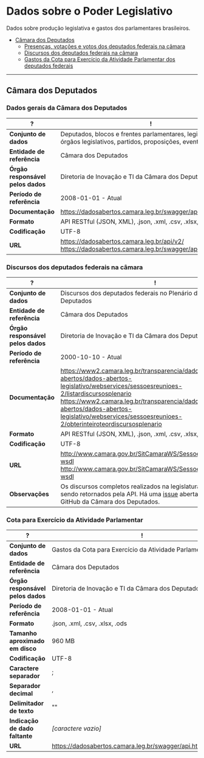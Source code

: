 # Dados sobre o Poder Legislativo

Dados sobre produção legislativa e gastos dos parlamentares brasileiros.

<!-- toc -->

- [Câmara dos Deputados](#camara-dos-deputados)
  * [Presenças, votações e votos dos deputados federais na câmara](#presenças-votações-e-votos-dos-deputados-federais-na-câmara)
  * [Discursos dos deputados federais na câmara](#discursos-dos-deputados-federais-na-câmara)
  * [Gastos da Cota para Exercício da Atividade Parlamentar dos deputados federais](#gastos-da-cota-para-exercício-da-atividade-parlamentar-dos-deputados-federais)


<!-- tocstop -->

---

## Câmara dos Deputados

### Dados gerais da Câmara dos Deputados
?    | ! |
 --- | --|
**Conjunto de dados** | Deputados, blocos e frentes parlamentares, legislaturas, órgãos legislativos, partidos, proposições, eventos, etc. |
**Entidade de referência** | Câmara dos Deputados |
**Órgão responsável pelos dados** | Diretoria de Inovação e TI da Câmara dos Deputados |
**Período de referência** | 2008-01-01 - Atual |
**Documentação** | <https://dadosabertos.camara.leg.br/swagger/api.html> |
**Formato** | API RESTful (JSON, XML), .json, .xml, .csv, .xlsx, .ods |
**Codificação** | UTF-8 |
**URL** | <https://dadosabertos.camara.leg.br/api/v2/><br><https://dadosabertos.camara.leg.br/swagger/api.html#staticfile>  |


### Discursos dos deputados federais na câmara

?    | ! |
 --- | --|
**Conjunto de dados** | Discursos dos deputados federais no Plenário da Câmara dos Deputados |
**Entidade de referência** | Câmara dos Deputados |
**Órgão responsável pelos dados** | Diretoria de Inovação e TI da Câmara dos Deputados |
**Período de referência** | 2000-10-10 - Atual |
**Documentação** | <https://www2.camara.leg.br/transparencia/dados-abertos/dados-abertos-legislativo/webservices/sessoesreunioes-2/listardiscursosplenario><br><https://www2.camara.leg.br/transparencia/dados-abertos/dados-abertos-legislativo/webservices/sessoesreunioes-2/obterinteiroteordiscursosplenario> |
**Formato** | API RESTful (JSON, XML), .json, .xml, .csv, .xlsx, .ods |
**Codificação** | UTF-8 |
**URL** | <http://www.camara.gov.br/SitCamaraWS/SessoesReunioes.asmx?wsdl><br><http://www.camara.gov.br/SitCamaraWS/SessoesReunioes.asmx?wsdl>  |
**Observações** | Os discursos completos realizados na legislatura atual não estão sendo retornados pela API. Há uma [issue](https://github.com/CamaraDosDeputados/dados-abertos/issues/272) aberta a respeito no GitHub da Câmara dos Deputados. |


### Cota para Exercício da Atividade Parlamentar

?    | ! |
 --- | --|
 **Conjunto de dados** | Gastos da Cota para Exercício da Atividade Parlamentar |
 **Entidade de referência** | Câmara dos Deputados |
 **Órgão responsável pelos dados** | Diretoria de Inovação e TI da Câmara dos Deputados |
 **Período de referência** | 2008-01-01 - Atual |
 **Formato** | .json, .xml, .csv, .xlsx, .ods |
 **Tamanho aproximado em disco** | 960 MB |
 **Codificação** | UTF-8 |
 **Caractere separador** | ; |
 **Separador decimal** | , |
 **Delimitador de texto** | "" |
 **Indicação de dado faltante** | *[caractere vazio]* |
 **URL** | <https://dadosabertos.camara.leg.br/swagger/api.html#staticfile>  |
